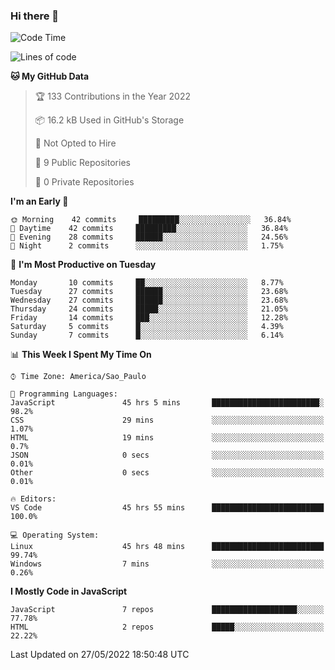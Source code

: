### Hi there 👋



<!--START_SECTION:waka-->
![Code Time](http://img.shields.io/badge/Code%20Time-0%20secs-blue)

![Lines of code](https://img.shields.io/badge/From%20Hello%20World%20I%27ve%20Written-1%20Million%20lines%20of%20code-blue)

**🐱 My GitHub Data** 

> 🏆 133 Contributions in the Year 2022
 > 
> 📦 16.2 kB Used in GitHub's Storage 
 > 
> 🚫 Not Opted to Hire
 > 
> 📜 9 Public Repositories 
 > 
> 🔑 0 Private Repositories  
 > 
**I'm an Early 🐤** 

```text
🌞 Morning    42 commits     █████████░░░░░░░░░░░░░░░░   36.84% 
🌆 Daytime    42 commits     █████████░░░░░░░░░░░░░░░░   36.84% 
🌃 Evening    28 commits     ██████░░░░░░░░░░░░░░░░░░░   24.56% 
🌙 Night      2 commits      ░░░░░░░░░░░░░░░░░░░░░░░░░   1.75%

```
📅 **I'm Most Productive on Tuesday** 

```text
Monday       10 commits     ██░░░░░░░░░░░░░░░░░░░░░░░   8.77% 
Tuesday      27 commits     ██████░░░░░░░░░░░░░░░░░░░   23.68% 
Wednesday    27 commits     ██████░░░░░░░░░░░░░░░░░░░   23.68% 
Thursday     24 commits     █████░░░░░░░░░░░░░░░░░░░░   21.05% 
Friday       14 commits     ███░░░░░░░░░░░░░░░░░░░░░░   12.28% 
Saturday     5 commits      █░░░░░░░░░░░░░░░░░░░░░░░░   4.39% 
Sunday       7 commits      █░░░░░░░░░░░░░░░░░░░░░░░░   6.14%

```


📊 **This Week I Spent My Time On** 

```text
⌚︎ Time Zone: America/Sao_Paulo

💬 Programming Languages: 
JavaScript               45 hrs 5 mins       ████████████████████████░   98.2% 
CSS                      29 mins             ░░░░░░░░░░░░░░░░░░░░░░░░░   1.07% 
HTML                     19 mins             ░░░░░░░░░░░░░░░░░░░░░░░░░   0.7% 
JSON                     0 secs              ░░░░░░░░░░░░░░░░░░░░░░░░░   0.01% 
Other                    0 secs              ░░░░░░░░░░░░░░░░░░░░░░░░░   0.01%

🔥 Editors: 
VS Code                  45 hrs 55 mins      █████████████████████████   100.0%

💻 Operating System: 
Linux                    45 hrs 48 mins      █████████████████████████   99.74% 
Windows                  7 mins              ░░░░░░░░░░░░░░░░░░░░░░░░░   0.26%

```

**I Mostly Code in JavaScript** 

```text
JavaScript               7 repos             ███████████████████░░░░░░   77.78% 
HTML                     2 repos             █████░░░░░░░░░░░░░░░░░░░░   22.22%

```



 Last Updated on 27/05/2022 18:50:48 UTC
<!--END_SECTION:waka-->


